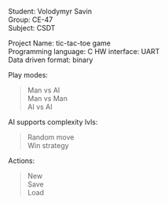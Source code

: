 Student: Volodymyr Savin  
Group: CE-47  
Subject: CSDT

Project Name: tic-tac-toe game  
Programming language: C
HW interface: UART  
Data driven format: binary

Play modes:  
>Man vs AI  
>Man vs Man  
>AI vs AI

AI supports complexity lvls:    
>Random move  
>Win strategy

Actions:  
>New  
>Save  
>Load  